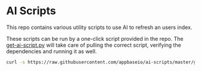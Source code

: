# AI Scripts

This repo contains various utility scripts to use AI to refresh an users index.

These scripts can be run by a one-click script provided in the repo. The [get-ai-script.py](./get-ai-script.py) will take care of pulling the correct script, verifying the dependencies and running it as well.

```sh
curl -s https://raw.githubusercontent.com/appbaseio/ai-scripts/master/get-ai-script.py --output get-ai.py && python3 get-ai.py knn
```